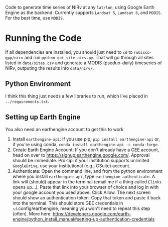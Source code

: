 Code to generate time series of NIRv at any `lat/lon`, using Google Earth Engine as the backend. 
Currently supports `Landsat 5`, `Landsat 8`, and `MODIS`. 
For the best time, use `MODIS`.

# Running the Code
If all dependencies are installed, you should just need to `cd` to `rubisco-gpp/nirv` and run 
`python get_site_nirv.py`. 
That will go through all sites listed in `data/sites.csv` and generate a MODIS (pseduo-daily) timeseries
of NIRv, outputing the results into `data/nirv/`. 

## Python Environment
I think this thing just needs a few libraries to run, which I've placed in `../requirements.txt`.


## Setting up Earth Engine
You also need an earthengine account to get this to work

1. Install `earthengine-api`:
If you use pip, `pip install earthengine-api` 
or, if you're using conda, `conda install earthengine-api -c conda-forge`.
2. Create Earth Engine Account: 
If you don't already have a GEE account, head on over to https://signup.earthengine.google.com/.
Approval should be immediate.
Pro-tip: if your institution supports unlimited `GoogleDrive`, use your institutional (e.g., GSuite) account.
3. Authenticate:
Open the command line, and from the python environment where you install `earthengine-api`, 
type `earthengine authenticate`.
A link will (should) appear in the terminal (email me if a thing called `Elinks` opens up...). 
Paste that link into your browser of choice and log in with your google account you used above.
Click Allow. 
The next screen should show an authentication token. 
Copy that token and paste it back into the terminal. 
This should store GEE credentials in ~/.config/earthengine, meaning you won't need to repeat this step (often).
More here: https://developers.google.com/earth-engine/python_install_manual#setting-up-authentication-credentials